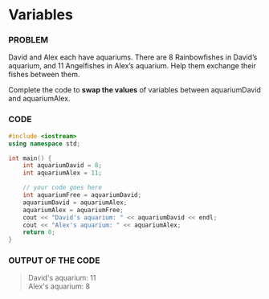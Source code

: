 # Variables

### PROBLEM

David and Alex each have aquariums. There are 8 Rainbowfishes in David’s aquarium, and 11 Angelfishes in Alex’s aquarium. Help them exchange their fishes between them.

Complete the code to __swap the values__ of variables between aquariumDavid and aquariumAlex. 

### CODE
```cpp
#include <iostream>
using namespace std;

int main() {
    int aquariumDavid = 8;
    int aquariumAlex = 11;

    // your code goes here
    int aquariumFree = aquariumDavid;
    aquariumDavid = aquariumAlex;
    aquariumAlex = aquariumFree;
    cout << "David's aquarium: " << aquariumDavid << endl;
    cout << "Alex's aquarium: " << aquariumAlex;
    return 0;
}
```

### OUTPUT OF THE CODE
> David's aquarium: 11<br>
> Alex's aquarium: 8<br>